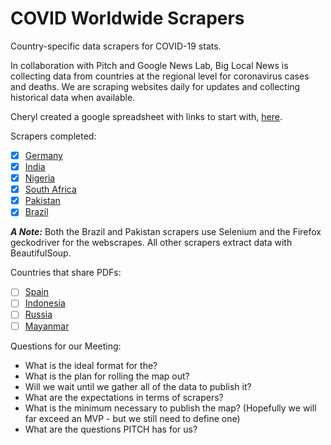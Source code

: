 # COVID Worldwide Scrapers

Country-specific data scrapers for COVID-19 stats.

In collaboration with Pitch and Google News Lab, Big Local News is collecting data from countries at the regional level for coronavirus cases and deaths. We are scraping websites daily for updates and collecting historical data when available.

Cheryl created a google spreadsheet with links to start with, [here](https://docs.google.com/spreadsheets/d/1cfrT2l5hdIRP582SnFV-8ZOlSsctX5x_YB-V6QmTylk/edit#gid=0).

Scrapers completed:

- [X] [Germany](https://www.rki.de/DE/Content/InfAZ/N/Neuartiges_Coronavirus/Fallzahlen.html)
- [X] [India](https://www.mohfw.gov.in/)
- [X] [Nigeria](https://covid19.ncdc.gov.ng/)
- [X] [South Africa](https://sacoronavirus.co.za/category/press-releases-and-notices/)
- [X] [Pakistan](http://covid.gov.pk/stats/pakistan)
- [X] [Brazil](https://covid.saude.gov.br/)

***A Note:*** Both the Brazil and Pakistan scrapers use Selenium and the Firefox geckodriver for the webscrapes. All other scrapers extract data with BeautifulSoup.

Countries that share PDFs:

- [ ] [Spain](https://www.mscbs.gob.es/profesionales/saludPublica/ccayes/alertasActual/nCov-China/situacionActual.htm)
- [ ] [Indonesia](https://covid19.kemkes.go.id/category/situasi-infeksi-emerging/info-corona-virus/#.XuGkb2pKiL_)
- [ ] [Russia](https://xn--80aesfpebagmfblc0a.xn--p1ai/info/ofdoc/reports/)
- [ ] [Mayanmar](https://mohs.gov.mm/page/9575)

Questions for our Meeting:

- What is the ideal format for the?
- What is the plan for rolling the map out?
- Will we wait until we gather all of the data to publish it?
- What are the expectations in terms of scrapers?
- What is the minimum necessary to publish the map? (Hopefully we will far exceed an MVP - but we still need to define one)
- What are the questions PITCH has for us?



